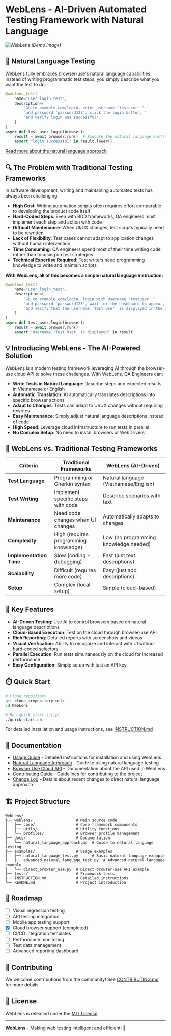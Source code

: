 # WebLens - AI-Driven Automated Testing Framework with Natural Language

![WebLens](https://via.placeholder.com/800x200?text=WebLens+Testing+Framework) *(Demo image)*

## 🚀 Natural Language Testing

WebLens fully embraces browser-use's natural language capabilities! Instead of writing programmatic test steps, you simply describe what you want the test to do:

```python
@weblens_test(
    name="user_login_test",
    description=(
        "Go to example.com/login, enter username 'testuser' "
        "and password 'password123', click the login button, "
        "and verify login was successful"
    )
)
async def test_user_login(browser):
    result = await browser.run()  # Execute the natural language instructions
    assert "login successful" in result.lower()
```

[Read more about the natural language approach](docs/natural_language_approach.md)

## 🔍 The Problem with Traditional Testing Frameworks

In software development, writing and maintaining automated tests has always been challenging:

- **High Cost**: Writing automation scripts often requires effort comparable to developing the product code itself
- **Hard-Coded Steps**: Even with BDD frameworks, QA engineers must implement each step and action with code
- **Difficult Maintenance**: When UI/UX changes, test scripts typically need to be rewritten
- **Lack of Flexibility**: Test cases cannot adapt to application changes without human intervention
- **Time Consuming**: QA engineers spend most of their time writing code rather than focusing on test strategies
- **Technical Expertise Required**: Test writers need programming knowledge to write and maintain scripts

**With WebLens, all of this becomes a simple natural language instruction:**

```python
@weblens_test(
    name="user_login_test",
    description=(
        "Go to example.com/login, login with username 'testuser' "
        "and password 'password123', wait for the dashboard to appear, "
        "and verify that the username 'Test User' is displayed in the profile"
    )
)
async def test_user_login(browser):
    result = await browser.run()
    assert "username 'Test User' is displayed" in result
```

## 💡 Introducing WebLens - The AI-Powered Solution

WebLens is a modern testing framework leveraging AI through the browser-use cloud API to solve these challenges. With WebLens, QA Engineers can:

- **Write Tests in Natural Language**: Describe steps and expected results in Vietnamese or English
- **Automatic Translation**: AI automatically translates descriptions into specific browser actions
- **Adapt to Changes**: Tests can adapt to UI/UX changes without requiring rewrites
- **Easy Maintenance**: Simply adjust natural language descriptions instead of code
- **High Speed**: Leverage cloud infrastructure to run tests in parallel
- **No Complex Setup**: No need to install browsers or WebDrivers

## 🔄 WebLens vs. Traditional Testing Frameworks

| Criteria | Traditional Frameworks | WebLens (AI-Driven) |
|----------|------------------------|---------------------|
| **Test Language** | Programming or Gherkin syntax | Natural language (Vietnamese/English) |
| **Test Writing** | Implement specific steps with code | Describe scenarios with text |
| **Maintenance** | Need code changes when UI changes | Automatically adapts to changes |
| **Complexity** | High (requires programming knowledge) | Low (no programming knowledge needed) |
| **Implementation Time** | Slow (coding + debugging) | Fast (just text descriptions) |
| **Scalability** | Difficult (requires more code) | Easy (just add descriptions) |
| **Setup** | Complex (local setup) | Simple (cloud-based) |

## 🚀 Key Features

- **AI-Driven Testing**: Use AI to control browsers based on natural language descriptions
- **Cloud-Based Execution**: Test on the cloud through browser-use API
- **Rich Reporting**: Detailed reports with screenshots and videos
- **Visual Verification**: Ability to recognize and interact with UI without hard-coded selectors
- **Parallel Execution**: Run tests simultaneously on the cloud for increased performance
- **Easy Configuration**: Simple setup with just an API key

## ⏱️ Quick Start

```bash
# Clone repository
git clone <repository-url>
cd WebLens

# Run quick start script
./quick_start.sh
```

For detailed installation and usage instructions, see [INSTRUCTION.md](./INSTRUCTION.md)

## 📖 Documentation

- [Usage Guide](./INSTRUCTION.md) - Detailed instructions for installation and using WebLens
- [Natural Language Approach](./docs/natural_language_approach.md) - Guide to using natural language testing
- [Browser Use Cloud API](./docs/browser_use_cloud_api.md) - Documentation about the API used in WebLens
- [Contributing Guide](./CONTRIBUTING.md) - Guidelines for contributing to the project
- [Change Log](./docs/THAY_DOI.md) - Details about recent changes to direct natural language approach

## 🏗️ Project Structure

```text
WebLens/
├── weblens/                   # Main source code
│   ├── core/                  # Core framework components
│   ├── utils/                 # Utility functions
│   └── profiles/              # Browser profile management
├── docs/                      # Documentation
│   └── natural_language_approach.md  # Guide to natural language testing
├── examples/                  # Usage examples
│   ├── natural_language_test.py      # Basic natural language example
│   ├── advanced_natural_language_test.py  # Advanced natural language example
│   └── direct_browser_use.py  # Direct browser-use API example
├── tests/                     # Framework tests
├── INSTRUCTION.md             # Detailed instructions
└── README.md                  # Project introduction
```

## 🔭 Roadmap

- [ ] Visual regression testing
- [ ] API testing integration
- [ ] Mobile app testing support
- [x] Cloud browser support (completed)
- [ ] CI/CD integration templates
- [ ] Performance monitoring
- [ ] Test data management
- [ ] Advanced reporting dashboard

## 🤝 Contributing

We welcome contributions from the community! See [CONTRIBUTING.md](./CONTRIBUTING.md) for more details.

## 📄 License

WebLens is released under the [MIT License](./LICENSE).

---

**WebLens** - Making web testing intelligent and efficient! 🚀
